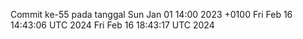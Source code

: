 Commit ke-55 pada tanggal Sun Jan 01 14:00 2023 +0100
Fri Feb 16 14:43:06 UTC 2024
Fri Feb 16 18:43:17 UTC 2024
